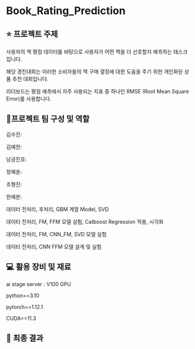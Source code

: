 # Book_Rating_Prediction
## ⭐️ 프로젝트 주제
사용자의 책 평점 데이터를 바탕으로 사용자가 어떤 책을 더 선호할지 예측하는 태스크입니다.

해당 경진대회는 이러한 소비자들의 책 구매 결정에 대한 도움을 주기 위한 개인화된 상품 추천 대회입니다.

리더보드는 평점 예측에서 자주 사용되는 지표 중 하나인 RMSE (Root Mean Square Error)를 사용합니다.

## 🤝프로젝트 팀 구성 및 역할

김수진: 

김예찬:

남궁진호:

정혜윤: 

조형진:

한예본:

데이터 전처리, 후처리, GBM 계열 Model, SVD

데이터 전처리, FM, FFM 모델 실험, Catboost Regression 적용, 시각화

데이터 전처리, FM, CNN_FM, SVD 모델 실험

데이터 전처리, CNN FFM 모델 설계 및 실험

## 💻 활용 장비 및 재료

ai stage server : V100 GPU

python==3.10

pytorch==1.12.1 

CUDA==11.3

## 🥇 최종 결과
